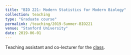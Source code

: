 ```yaml
---
title: "BIO 221: Modern Statistics for Modern Biology"
collection: teaching
type: "Graduate course"
permalink: /teaching/2019-Summer-BIO221
venue: "Stanford University"
date: 2019-06-01
---
```


Teaching assistant and co-lecturer for the [class](https://web.stanford.edu/class/bios221/book/).
